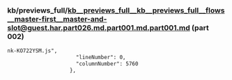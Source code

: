 ### kb/previews_full/kb__previews_full__kb__previews_full__flows__master-first__master-and-slot@guest.har.part026.md.part001.md.part001.md (part 002)

```md
nk-KO722YSM.js",
                      "lineNumber": 0,
                      "columnNumber": 5760
                    },
     
```

```
